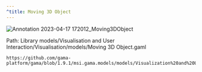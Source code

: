 ```yaml
---
^title: Moving 3D Object
---
```


![Annotation 2023-04-17 172012_Moving3DObject](https://user-images.githubusercontent.com/4437331/232537761-6a0b4430-26b2-4d37-8ade-7a87ae343c47.png)

Path: Library models/Visualisation and User Interaction/Visualisation/models/Moving 3D Object.gaml

```gaml reference
https://github.com/gama-platform/gama/blob/1.9.1/msi.gama.models/models/Visualization%20and%20User%20Interaction/Visualization/3D%20Visualization/models/Moving%203D%20Object.gaml
```

